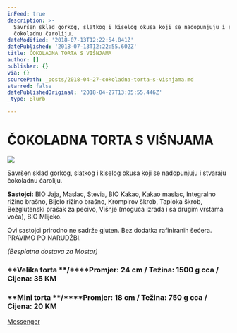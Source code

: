 ```yaml
---
inFeed: true
description: >-
  Savršen sklad gorkog, slatkog i kiselog okusa koji se nadopunjuju i stvaraju
  čokoladnu čaroliju.
dateModified: '2018-07-13T12:22:54.841Z'
datePublished: '2018-07-13T12:22:55.602Z'
title: ČOKOLADNA TORTA S VIŠNJAMA
author: []
publisher: {}
via: {}
sourcePath: _posts/2018-04-27-cokoladna-torta-s-visnjama.md
starred: false
datePublishedOriginal: '2018-04-27T13:05:55.446Z'
_type: Blurb

---
```

# ČOKOLADNA TORTA S VIŠNJAMA
![](https://the-grid-user-content.s3-us-west-2.amazonaws.com/565af7c4-cb7a-4529-b7ff-c57c81724aff.jpg)

Savršen sklad gorkog, slatkog i kiselog okusa koji se nadopunjuju i stvaraju čokoladnu čaroliju.

**Sastojci:** BIO Jaja, Maslac, Stevia, BIO Kakao, Kakao maslac, Integralno rižino brašno, Bijelo rižino brašno, Krompirov škrob, Tapioka škrob, Bezglutenski prašak za pecivo, Višnje (moguća izrada i sa drugim vrstama voća), BIO Mlijeko.

Ovi sastojci prirodno ne sadrže gluten. Bez dodatka rafiniranih šećera. PRAVIMO PO NARUDŽBI.

_(Besplatna dostava za Mostar)_

### **Velika torta **/****Promjer: 24 cm / Težina: 1500 g cca / Cijena: 35 KM

### **Mini torta **/****Promjer: 18 cm / Težina: 750 g cca / Cijena: 20 KM
[Messenger][0]

[0]: https://www.messenger.com/t/greenday.kolaci.peciva